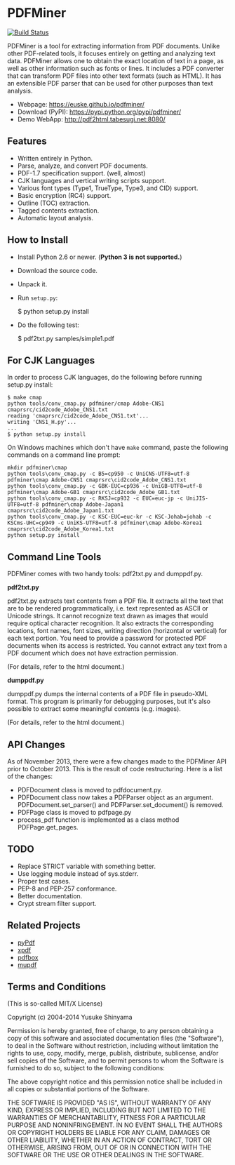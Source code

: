 PDFMiner
========

[![Build Status](https://travis-ci.org/euske/pdfminer.svg?branch=master)](https://travis-ci.org/euske/pdfminer)

PDFMiner is a tool for extracting information from PDF documents.
Unlike other PDF-related tools, it focuses entirely on getting 
and analyzing text data. PDFMiner allows one to obtain
the exact location of text in a page, as well as 
other information such as fonts or lines.
It includes a PDF converter that can transform PDF files
into other text formats (such as HTML). It has an extensible
PDF parser that can be used for other purposes than text analysis.

 * Webpage: https://euske.github.io/pdfminer/
 * Download (PyPI): https://pypi.python.org/pypi/pdfminer/
 * Demo WebApp: http://pdf2html.tabesugi.net:8080/


Features
--------

 * Written entirely in Python.
 * Parse, analyze, and convert PDF documents.
 * PDF-1.7 specification support. (well, almost)
 * CJK languages and vertical writing scripts support.
 * Various font types (Type1, TrueType, Type3, and CID) support.
 * Basic encryption (RC4) support.
 * Outline (TOC) extraction.
 * Tagged contents extraction.
 * Automatic layout analysis.


How to Install
--------------

 * Install Python 2.6 or newer. (**Python 3 is not supported.**)
 * Download the source code.
 * Unpack it.
 * Run `setup.py`:

    $ python setup.py install

 * Do the following test:

    $ pdf2txt.py samples/simple1.pdf


For CJK Languages
-----------------

In order to process CJK languages, do the following before
running setup.py install:

    $ make cmap
    python tools/conv_cmap.py pdfminer/cmap Adobe-CNS1 cmaprsrc/cid2code_Adobe_CNS1.txt
    reading 'cmaprsrc/cid2code_Adobe_CNS1.txt'...
    writing 'CNS1_H.py'...
    ...
    $ python setup.py install

On Windows machines which don't have `make` command, 
paste the following commands on a command line prompt:

    mkdir pdfminer\cmap
    python tools\conv_cmap.py -c B5=cp950 -c UniCNS-UTF8=utf-8 pdfminer\cmap Adobe-CNS1 cmaprsrc\cid2code_Adobe_CNS1.txt
    python tools\conv_cmap.py -c GBK-EUC=cp936 -c UniGB-UTF8=utf-8 pdfminer\cmap Adobe-GB1 cmaprsrc\cid2code_Adobe_GB1.txt
    python tools\conv_cmap.py -c RKSJ=cp932 -c EUC=euc-jp -c UniJIS-UTF8=utf-8 pdfminer\cmap Adobe-Japan1 cmaprsrc\cid2code_Adobe_Japan1.txt
    python tools\conv_cmap.py -c KSC-EUC=euc-kr -c KSC-Johab=johab -c KSCms-UHC=cp949 -c UniKS-UTF8=utf-8 pdfminer\cmap Adobe-Korea1 cmaprsrc\cid2code_Adobe_Korea1.txt
    python setup.py install


Command Line Tools
------------------

PDFMiner comes with two handy tools:
pdf2txt.py and dumppdf.py.

**pdf2txt.py**

pdf2txt.py extracts text contents from a PDF file.
It extracts all the text that are to be rendered programmatically,
i.e. text represented as ASCII or Unicode strings.
It cannot recognize text drawn as images that would require optical character recognition.
It also extracts the corresponding locations, font names, font sizes, writing
direction (horizontal or vertical) for each text portion.
You need to provide a password for protected PDF documents when its access is restricted.
You cannot extract any text from a PDF document which does not have extraction permission.

(For details, refer to the html document.)

**dumppdf.py**

dumppdf.py dumps the internal contents of a PDF file in pseudo-XML format. 
This program is primarily for debugging purposes,
but it's also possible to extract some meaningful contents (e.g. images).

(For details, refer to the html document.)


API Changes
-----------

As of November 2013, there were a few changes made to the PDFMiner API
prior to October 2013. This is the result of code restructuring.  Here
is a list of the changes:

 * PDFDocument class is moved to pdfdocument.py.
 * PDFDocument class now takes a PDFParser object as an argument.
   PDFDocument.set_parser() and PDFParser.set_document() is removed.
 * PDFPage class is moved to pdfpage.py
 * process_pdf function is implemented as a class method PDFPage.get_pages.


TODO
----

 * Replace STRICT variable with something better.
 * Use logging module instead of sys.stderr.
 * Proper test cases.
 * PEP-8 and PEP-257 conformance.
 * Better documentation.
 * Crypt stream filter support.


Related Projects
----------------

 * <a href="http://pybrary.net/pyPdf/">pyPdf</a>
 * <a href="http://www.foolabs.com/xpdf/">xpdf</a>
 * <a href="http://pdfbox.apache.org/">pdfbox</a>
 * <a href="http://mupdf.com/">mupdf</a>


Terms and Conditions
--------------------

(This is so-called MIT/X License)

Copyright (c) 2004-2014  Yusuke Shinyama <yusuke at cs dot nyu dot edu>

Permission is hereby granted, free of charge, to any person
obtaining a copy of this software and associated documentation
files (the "Software"), to deal in the Software without
restriction, including without limitation the rights to use,
copy, modify, merge, publish, distribute, sublicense, and/or
sell copies of the Software, and to permit persons to whom the
Software is furnished to do so, subject to the following
conditions:

The above copyright notice and this permission notice shall be
included in all copies or substantial portions of the Software.

THE SOFTWARE IS PROVIDED "AS IS", WITHOUT WARRANTY OF ANY
KIND, EXPRESS OR IMPLIED, INCLUDING BUT NOT LIMITED TO THE
WARRANTIES OF MERCHANTABILITY, FITNESS FOR A PARTICULAR
PURPOSE AND NONINFRINGEMENT. IN NO EVENT SHALL THE AUTHORS OR
COPYRIGHT HOLDERS BE LIABLE FOR ANY CLAIM, DAMAGES OR OTHER
LIABILITY, WHETHER IN AN ACTION OF CONTRACT, TORT OR
OTHERWISE, ARISING FROM, OUT OF OR IN CONNECTION WITH THE
SOFTWARE OR THE USE OR OTHER DEALINGS IN THE SOFTWARE.

